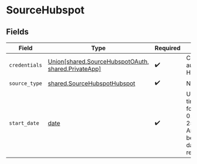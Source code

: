# SourceHubspot


## Fields

| Field                                                                                                     | Type                                                                                                      | Required                                                                                                  | Description                                                                                               | Example                                                                                                   |
| --------------------------------------------------------------------------------------------------------- | --------------------------------------------------------------------------------------------------------- | --------------------------------------------------------------------------------------------------------- | --------------------------------------------------------------------------------------------------------- | --------------------------------------------------------------------------------------------------------- |
| `credentials`                                                                                             | [Union[shared.SourceHubspotOAuth, shared.PrivateApp]](../../models/shared/sourcehubspotauthentication.md) | :heavy_check_mark:                                                                                        | Choose how to authenticate to HubSpot.                                                                    |                                                                                                           |
| `source_type`                                                                                             | [shared.SourceHubspotHubspot](../../models/shared/sourcehubspothubspot.md)                                | :heavy_check_mark:                                                                                        | N/A                                                                                                       |                                                                                                           |
| `start_date`                                                                                              | [date](https://docs.python.org/3/library/datetime.html#date-objects)                                      | :heavy_check_mark:                                                                                        | UTC date and time in the format 2017-01-25T00:00:00Z. Any data before this date will not be replicated.   | 2017-01-25T00:00:00Z                                                                                      |